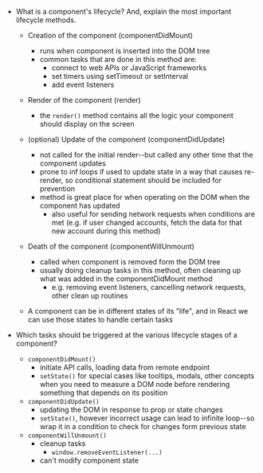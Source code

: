 - What is a component's lifecycle? And, explain the most important lifecycle methods.
  - Creation of the component (componentDidMount)
    - runs when component is inserted into the DOM tree
    - common tasks that are done in this method are:
      - connect to web APIs or JavaScript frameworks
      - set timers using setTimeout or setInterval
      - add event listeners
  - Render of the component (render)
    - the `render()` method contains all the logic your component should display on the screen
  - (optional) Update of the component (componentDidUpdate)
    - not called for the initial render--but called any other time that the component updates
    - prone to inf loops if used to update state in a way that causes re-render, so conditional statement should be included for prevention
    - method is great place for when operating on the DOM when the component has updated
      - also useful for sending network requests when conditions are met (e.g. if user changed accounts, fetch the data for that new account during this method)
  - Death of the component (componentWillUnmount)
    - called when component is removed form the DOM tree
    - usually doing cleanup tasks in this method, often cleaning up what was added in the componentDidMount method
      - e.g. removing event listeners, cancelling network requests, other clean up routines

  - A component can be in different states of its "life", and in React we can use those states to handle certain tasks

- Which tasks should be triggered at the various lifecycle stages of a component?
  - `componentDidMount()`
    - initiate API calls, loading data from remote endpoint
    - `setState()` for special cases like tooltips, modals, other concepts when you need to measure a DOM node before rendering something that depends on its position
  - `componentDidUpdate()`
    - updating the DOM in response to prop or state changes
    - `setState()`, however incorrect usage can lead to infinite loop--so wrap it in a condition to check for changes form previous state
  - `componentWillUnmount()`
    - cleanup tasks
      - `window.removeEventListener(...)`
    - can't modify component state

